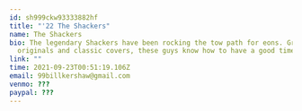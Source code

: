 ```yaml
---
id: sh999ckw93333882hf
title: "'22 The Shackers"
name: The Shackers
bio: The legendary Shackers have been rocking the tow path for eons. Groovy
  originals and classic covers, these guys know how to have a good time!
link: ""
time: 2021-09-23T00:51:19.106Z
email: 99billkershaw@gmail.com
venmo: ???
paypal: ???
---
```


